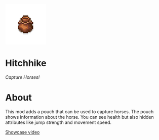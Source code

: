 ![](https://github.com/Lucid-Lucie/Hitchhike/blob/main/logo_github.png)

# Hitchhike

*Capture Horses!*

# About
This mod adds a pouch that can be used to capture horses. The pouch shows information about the horse. You can see health but also hidden attributes like jump strength and movement speed. 

[Showcase video](https://www.youtube.com/watch?v=fI4Z7Ggl4BY)